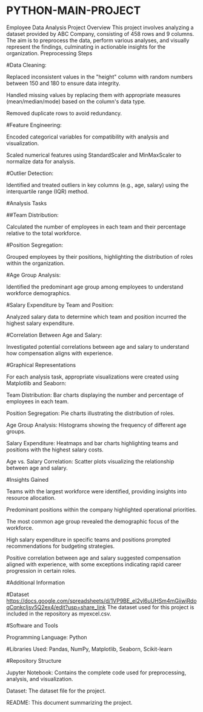 # PYTHON-MAIN-PROJECT
Employee Data Analysis Project  Overview  This project involves analyzing a dataset provided by ABC Company, consisting of 458 rows and 9 columns. The aim is to preprocess the data, perform various analyses, and visually represent the findings, culminating in actionable insights for the organization.
Preprocessing Steps

#Data Cleaning:

Replaced inconsistent values in the "height" column with random numbers between 150 and 180 to ensure data integrity.

Handled missing values by replacing them with appropriate measures (mean/median/mode) based on the column's data type.

Removed duplicate rows to avoid redundancy.

#Feature Engineering:

Encoded categorical variables for compatibility with analysis and visualization.

Scaled numerical features using StandardScaler and MinMaxScaler to normalize data for analysis.

#Outlier Detection:

Identified and treated outliers in key columns (e.g., age, salary) using the interquartile range (IQR) method.

#Analysis Tasks

##Team Distribution:

Calculated the number of employees in each team and their percentage relative to the total workforce.

#Position Segregation:

Grouped employees by their positions, highlighting the distribution of roles within the organization.

#Age Group Analysis:

Identified the predominant age group among employees to understand workforce demographics.

#Salary Expenditure by Team and Position:

Analyzed salary data to determine which team and position incurred the highest salary expenditure.

#Correlation Between Age and Salary:

Investigated potential correlations between age and salary to understand how compensation aligns with experience.

#Graphical Representations

For each analysis task, appropriate visualizations were created using Matplotlib and Seaborn:

Team Distribution: Bar charts displaying the number and percentage of employees in each team.

Position Segregation: Pie charts illustrating the distribution of roles.

Age Group Analysis: Histograms showing the frequency of different age groups.

Salary Expenditure: Heatmaps and bar charts highlighting teams and positions with the highest salary costs.

Age vs. Salary Correlation: Scatter plots visualizing the relationship between age and salary.

#Insights Gained

Teams with the largest workforce were identified, providing insights into resource allocation.

Predominant positions within the company highlighted operational priorities.

The most common age group revealed the demographic focus of the workforce.

High salary expenditure in specific teams and positions prompted recommendations for budgeting strategies.

Positive correlation between age and salary suggested compensation aligned with experience, with some exceptions indicating rapid career progression in certain roles.

#Additional Information

#Dataset
 https://docs.google.com/spreadsheets/d/1VP9BE_eI2yl6uUHSm4mGiiwjRdoqCqnkcIjsv5Q2ex4/edit?usp=share_link
The dataset used for this project is included in the repository as  myexcel.csv.

#Software and Tools

Programming Language: Python

#Libraries Used: Pandas, NumPy, Matplotlib, Seaborn, Scikit-learn

#Repository Structure

Jupyter Notebook: Contains the complete code used for preprocessing, analysis, and visualization.

Dataset: The dataset file for the project.

README: This document summarizing the project.
